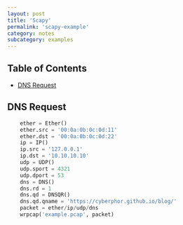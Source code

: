 ```yaml
---
layout: post
title: 'Scapy'
permalink: 'scapy-example'
category: notes
subcategory: examples
---
```


## Table of Contents
* [DNS Request](#dns-request)

## DNS Request
```python
    ether = Ether()
    ether.src = '00:0a:0b:0c:0d:11'
    ether.dst = '00:0a:0b:0c:0d:22'
    ip = IP()
    ip.src = '127.0.0.1'
    ip.dst = '10.10.10.10'
    udp = UDP()
    udp.sport = 4321
    udp.dport = 53
    dns = DNS()
    dns.rd = 1
    dns.qd = DNSQR()
    dns.qd.qname = 'https://cyberphor.github.io/blog/'
    packet = ether/ip/udp/dns
    wrpcap('example.pcap', packet)
```
